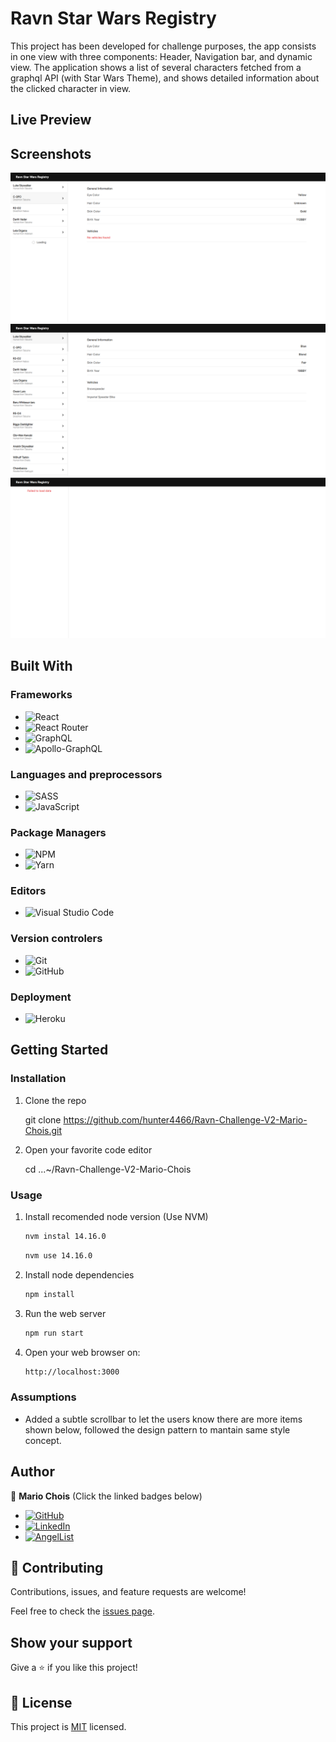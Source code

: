 # Ravn Star Wars Registry

This project has been developed for challenge purposes, the app consists in one view with three components: Header, Navigation bar, and dynamic view.
The application shows a list of several characters fetched from a graphql API (with Star Wars Theme), and shows detailed information about the clicked character in view.
## Live Preview
## Screenshots

![image](./src/assets/images/screenshots/Capture1.png)
![image](./src/assets/images/screenshots/Capture2.png)
![image](./src/assets/images/screenshots/Capture3.png)

## Built With

### Frameworks
- ![React](https://img.shields.io/badge/react-%2320232a.svg?style=for-the-badge&logo=react&logoColor=%2361DAFB)
- ![React Router](https://img.shields.io/badge/React_Router-CA4245?style=for-the-badge&logo=react-router&logoColor=white)
- ![GraphQL](https://img.shields.io/badge/-GraphQL-E10098?style=for-the-badge&logo=graphql&logoColor=white)
- ![Apollo-GraphQL](https://img.shields.io/badge/-ApolloGraphQL-311C87?style=for-the-badge&logo=apollo-graphql)

### Languages and preprocessors
- ![SASS](https://img.shields.io/badge/SASS-hotpink.svg?style=for-the-badge&logo=SASS&logoColor=white)
- ![JavaScript](https://img.shields.io/badge/javascript-%23323330.svg?style=for-the-badge&logo=javascript&logoColor=%23F7DF1E)

### Package Managers
- ![NPM](https://img.shields.io/badge/NPM-%23000000.svg?style=for-the-badge&logo=npm&logoColor=white)
- ![Yarn](https://img.shields.io/badge/yarn-%232C8EBB.svg?style=for-the-badge&logo=yarn&logoColor=white)

### Editors
- ![Visual Studio Code](https://img.shields.io/badge/Visual%20Studio%20Code-0078d7.svg?style=for-the-badge&logo=visual-studio-code&logoColor=white)

### Version controlers
- ![Git](https://img.shields.io/badge/git-%23F05033.svg?style=for-the-badge&logo=git&logoColor=white)
- ![GitHub](https://img.shields.io/badge/github-%23121011.svg?style=for-the-badge&logo=github&logoColor=white)

### Deployment
- ![Heroku](https://img.shields.io/badge/heroku-%23430098.svg?style=for-the-badge&logo=heroku&logoColor=white)


## Getting Started

### Installation

1. Clone the repo

   git clone https://github.com/hunter4466/Ravn-Challenge-V2-Mario-Chois.git

2. Open your favorite code editor

   cd ...~/Ravn-Challenge-V2-Mario-Chois


### Usage

1. Install recomended node version (Use NVM)

   ```sh
   nvm instal 14.16.0
   ```
   ```sh
   nvm use 14.16.0
   ```

2. Install node dependencies

   ```sh
   npm install
   ```

3. Run the web server

   ```sh
   npm run start
   ```

4. Open your web browser on:

   ```sh
   http://localhost:3000
   ```

### Assumptions

- Added a subtle scrollbar to let the users know there are more items shown below,
followed the design pattern to mantain same style concept.

## Author

👤 **Mario Chois**
 (Click the linked badges below)
- [![GitHub](https://img.shields.io/badge/github-%23121011.svg?style=for-the-badge&logo=github&logoColor=white)](https://github.com/hunter4466/)
- [![LinkedIn](https://img.shields.io/badge/linkedin-%230077B5.svg?style=for-the-badge&logo=linkedin&logoColor=white)](https://www.linkedin.com/in/mario-chois-5a13b6b6/)
- [![AngelList](https://img.shields.io/badge/AngelList-%23D4D4D4.svg?style=for-the-badge&logo=AngelList&logoColor=black)](https://angel.co/u/mario-chois)

 
## 🤝 Contributing

Contributions, issues, and feature requests are welcome!

Feel free to check the [issues page](https://github.com/hunter4466/Ravn-Challenge-V2-Mario-Chois/issues).

## Show your support

Give a ⭐️ if you like this project!

## 📝 License

This project is [MIT](https://github.com/hunter4466/Ravn-Challenge-V2-Mario-Chois/blob/development/LICENSE) licensed.
